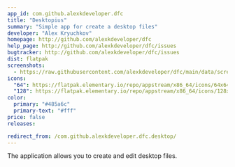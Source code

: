 ```yaml
---
app_id: com.github.alexkdeveloper.dfc
title: "Desktopius"
summary: "Simple app for create a desktop files"
developer: "Alex Kryuchkov"
homepage: http://github.com/alexkdeveloper/dfc
help_page: http://github.com/alexkdeveloper/dfc/issues
bugtracker: http://github.com/alexkdeveloper/dfc/issues
dist: flatpak
screenshots:
  - https://raw.githubusercontent.com/alexkdeveloper/dfc/main/data/screenshot.png
icons:
  "64": https://flatpak.elementary.io/repo/appstream/x86_64/icons/64x64/com.github.alexkdeveloper.dfc.png
  "128": https://flatpak.elementary.io/repo/appstream/x86_64/icons/128x128/com.github.alexkdeveloper.dfc.png
color:
  primary: "#485a6c"
  primary-text: "#fff"
price: false
releases:

redirect_from: /com.github.alexkdeveloper.dfc.desktop/
---
```


<p>The application allows you to create and edit desktop files.</p>